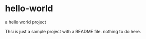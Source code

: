 # hello-world
a hello world project

Thsi is just a sample project with a README file. nothing to do here. 
